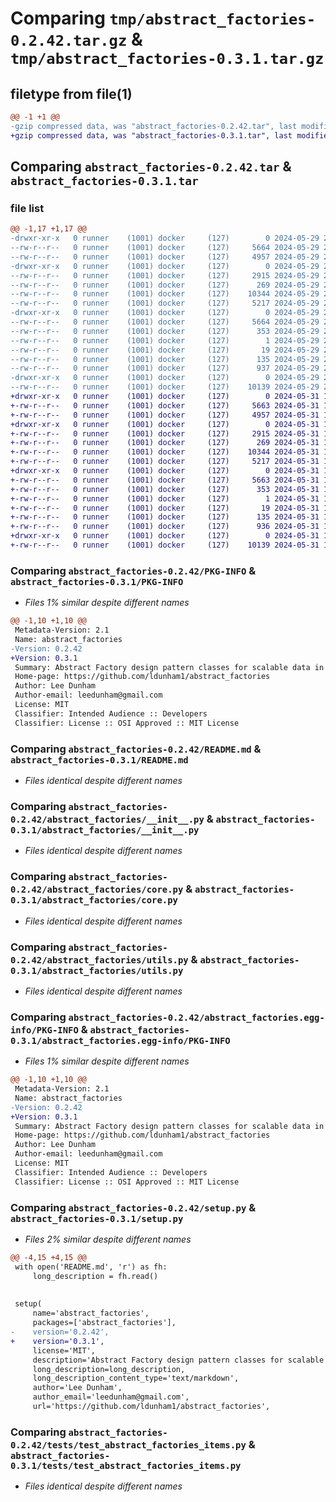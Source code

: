 # Comparing `tmp/abstract_factories-0.2.42.tar.gz` & `tmp/abstract_factories-0.3.1.tar.gz`

## filetype from file(1)

```diff
@@ -1 +1 @@
-gzip compressed data, was "abstract_factories-0.2.42.tar", last modified: Wed May 29 22:02:38 2024, max compression
+gzip compressed data, was "abstract_factories-0.3.1.tar", last modified: Fri May 31 19:33:39 2024, max compression
```

## Comparing `abstract_factories-0.2.42.tar` & `abstract_factories-0.3.1.tar`

### file list

```diff
@@ -1,17 +1,17 @@
-drwxr-xr-x   0 runner    (1001) docker     (127)        0 2024-05-29 22:02:38.430235 abstract_factories-0.2.42/
--rw-r--r--   0 runner    (1001) docker     (127)     5664 2024-05-29 22:02:38.430235 abstract_factories-0.2.42/PKG-INFO
--rw-r--r--   0 runner    (1001) docker     (127)     4957 2024-05-29 22:02:34.000000 abstract_factories-0.2.42/README.md
-drwxr-xr-x   0 runner    (1001) docker     (127)        0 2024-05-29 22:02:38.430235 abstract_factories-0.2.42/abstract_factories/
--rw-r--r--   0 runner    (1001) docker     (127)     2915 2024-05-29 22:02:34.000000 abstract_factories-0.2.42/abstract_factories/__init__.py
--rw-r--r--   0 runner    (1001) docker     (127)      269 2024-05-29 22:02:34.000000 abstract_factories-0.2.42/abstract_factories/constants.py
--rw-r--r--   0 runner    (1001) docker     (127)    10344 2024-05-29 22:02:34.000000 abstract_factories-0.2.42/abstract_factories/core.py
--rw-r--r--   0 runner    (1001) docker     (127)     5217 2024-05-29 22:02:34.000000 abstract_factories-0.2.42/abstract_factories/utils.py
-drwxr-xr-x   0 runner    (1001) docker     (127)        0 2024-05-29 22:02:38.430235 abstract_factories-0.2.42/abstract_factories.egg-info/
--rw-r--r--   0 runner    (1001) docker     (127)     5664 2024-05-29 22:02:38.000000 abstract_factories-0.2.42/abstract_factories.egg-info/PKG-INFO
--rw-r--r--   0 runner    (1001) docker     (127)      353 2024-05-29 22:02:38.000000 abstract_factories-0.2.42/abstract_factories.egg-info/SOURCES.txt
--rw-r--r--   0 runner    (1001) docker     (127)        1 2024-05-29 22:02:38.000000 abstract_factories-0.2.42/abstract_factories.egg-info/dependency_links.txt
--rw-r--r--   0 runner    (1001) docker     (127)       19 2024-05-29 22:02:38.000000 abstract_factories-0.2.42/abstract_factories.egg-info/top_level.txt
--rw-r--r--   0 runner    (1001) docker     (127)      135 2024-05-29 22:02:38.430235 abstract_factories-0.2.42/setup.cfg
--rw-r--r--   0 runner    (1001) docker     (127)      937 2024-05-29 22:02:34.000000 abstract_factories-0.2.42/setup.py
-drwxr-xr-x   0 runner    (1001) docker     (127)        0 2024-05-29 22:02:38.430235 abstract_factories-0.2.42/tests/
--rw-r--r--   0 runner    (1001) docker     (127)    10139 2024-05-29 22:02:34.000000 abstract_factories-0.2.42/tests/test_abstract_factories_items.py
+drwxr-xr-x   0 runner    (1001) docker     (127)        0 2024-05-31 19:33:39.690245 abstract_factories-0.3.1/
+-rw-r--r--   0 runner    (1001) docker     (127)     5663 2024-05-31 19:33:39.690245 abstract_factories-0.3.1/PKG-INFO
+-rw-r--r--   0 runner    (1001) docker     (127)     4957 2024-05-31 19:33:33.000000 abstract_factories-0.3.1/README.md
+drwxr-xr-x   0 runner    (1001) docker     (127)        0 2024-05-31 19:33:39.690245 abstract_factories-0.3.1/abstract_factories/
+-rw-r--r--   0 runner    (1001) docker     (127)     2915 2024-05-31 19:33:33.000000 abstract_factories-0.3.1/abstract_factories/__init__.py
+-rw-r--r--   0 runner    (1001) docker     (127)      269 2024-05-31 19:33:33.000000 abstract_factories-0.3.1/abstract_factories/constants.py
+-rw-r--r--   0 runner    (1001) docker     (127)    10344 2024-05-31 19:33:33.000000 abstract_factories-0.3.1/abstract_factories/core.py
+-rw-r--r--   0 runner    (1001) docker     (127)     5217 2024-05-31 19:33:33.000000 abstract_factories-0.3.1/abstract_factories/utils.py
+drwxr-xr-x   0 runner    (1001) docker     (127)        0 2024-05-31 19:33:39.690245 abstract_factories-0.3.1/abstract_factories.egg-info/
+-rw-r--r--   0 runner    (1001) docker     (127)     5663 2024-05-31 19:33:39.000000 abstract_factories-0.3.1/abstract_factories.egg-info/PKG-INFO
+-rw-r--r--   0 runner    (1001) docker     (127)      353 2024-05-31 19:33:39.000000 abstract_factories-0.3.1/abstract_factories.egg-info/SOURCES.txt
+-rw-r--r--   0 runner    (1001) docker     (127)        1 2024-05-31 19:33:39.000000 abstract_factories-0.3.1/abstract_factories.egg-info/dependency_links.txt
+-rw-r--r--   0 runner    (1001) docker     (127)       19 2024-05-31 19:33:39.000000 abstract_factories-0.3.1/abstract_factories.egg-info/top_level.txt
+-rw-r--r--   0 runner    (1001) docker     (127)      135 2024-05-31 19:33:39.690245 abstract_factories-0.3.1/setup.cfg
+-rw-r--r--   0 runner    (1001) docker     (127)      936 2024-05-31 19:33:33.000000 abstract_factories-0.3.1/setup.py
+drwxr-xr-x   0 runner    (1001) docker     (127)        0 2024-05-31 19:33:39.690245 abstract_factories-0.3.1/tests/
+-rw-r--r--   0 runner    (1001) docker     (127)    10139 2024-05-31 19:33:33.000000 abstract_factories-0.3.1/tests/test_abstract_factories_items.py
```

### Comparing `abstract_factories-0.2.42/PKG-INFO` & `abstract_factories-0.3.1/PKG-INFO`

 * *Files 1% similar despite different names*

```diff
@@ -1,10 +1,10 @@
 Metadata-Version: 2.1
 Name: abstract_factories
-Version: 0.2.42
+Version: 0.3.1
 Summary: Abstract Factory design pattern classes for scalable data in dynamic environments.
 Home-page: https://github.com/ldunham1/abstract_factories
 Author: Lee Dunham
 Author-email: leedunham@gmail.com
 License: MIT
 Classifier: Intended Audience :: Developers
 Classifier: License :: OSI Approved :: MIT License
```

### Comparing `abstract_factories-0.2.42/README.md` & `abstract_factories-0.3.1/README.md`

 * *Files identical despite different names*

### Comparing `abstract_factories-0.2.42/abstract_factories/__init__.py` & `abstract_factories-0.3.1/abstract_factories/__init__.py`

 * *Files identical despite different names*

### Comparing `abstract_factories-0.2.42/abstract_factories/core.py` & `abstract_factories-0.3.1/abstract_factories/core.py`

 * *Files identical despite different names*

### Comparing `abstract_factories-0.2.42/abstract_factories/utils.py` & `abstract_factories-0.3.1/abstract_factories/utils.py`

 * *Files identical despite different names*

### Comparing `abstract_factories-0.2.42/abstract_factories.egg-info/PKG-INFO` & `abstract_factories-0.3.1/abstract_factories.egg-info/PKG-INFO`

 * *Files 1% similar despite different names*

```diff
@@ -1,10 +1,10 @@
 Metadata-Version: 2.1
 Name: abstract_factories
-Version: 0.2.42
+Version: 0.3.1
 Summary: Abstract Factory design pattern classes for scalable data in dynamic environments.
 Home-page: https://github.com/ldunham1/abstract_factories
 Author: Lee Dunham
 Author-email: leedunham@gmail.com
 License: MIT
 Classifier: Intended Audience :: Developers
 Classifier: License :: OSI Approved :: MIT License
```

### Comparing `abstract_factories-0.2.42/setup.py` & `abstract_factories-0.3.1/setup.py`

 * *Files 2% similar despite different names*

```diff
@@ -4,15 +4,15 @@
 with open('README.md', 'r') as fh:
     long_description = fh.read()
 
 
 setup(
     name='abstract_factories',
     packages=['abstract_factories'],
-    version='0.2.42',
+    version='0.3.1',
     license='MIT',
     description='Abstract Factory design pattern classes for scalable data in dynamic environments.',
     long_description=long_description,
     long_description_content_type='text/markdown',
     author='Lee Dunham',
     author_email='leedunham@gmail.com',
     url='https://github.com/ldunham1/abstract_factories',
```

### Comparing `abstract_factories-0.2.42/tests/test_abstract_factories_items.py` & `abstract_factories-0.3.1/tests/test_abstract_factories_items.py`

 * *Files identical despite different names*


